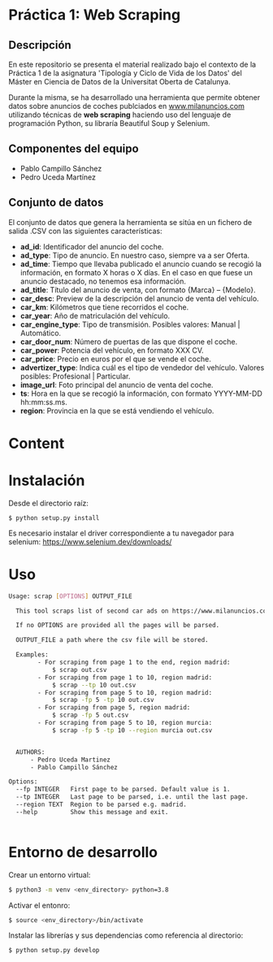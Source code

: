 # Práctica 1: Web Scraping

## Descripción
En este repositorio se presenta el material realizado bajo el contexto de la Práctica 1 de la asignatura 'Tipología y Ciclo de Vida de los Datos' del Máster en Ciencia de Datos de la Universitat Oberta de Catalunya.

Durante la misma, se ha desarrollado una herramienta que permite obtener datos sobre anuncios de coches publciados en www.milanuncios.com utilizando técnicas de __web scraping__ haciendo uso del lenguaje de programación Python, su libraría Beautiful Soup y Selenium. 

## Componentes del equipo
- Pablo Campillo Sánchez
- Pedro Uceda Martínez

## Conjunto de datos

El conjunto de datos que genera la herramienta se sitúa en un fichero de salida .CSV con las siguientes características:

- **ad_id**: Identificador del anuncio del coche.
- **ad_type**: Tipo de anuncio. En nuestro caso, siempre va a ser Oferta.
- **ad_time**: Tiempo que llevaba publicado el anuncio cuando se recogió la información, en formato X horas o X días. En el caso en que fuese un anuncio destacado, no tenemos esa información.
- **ad_title**: Título del anuncio de venta, con formato {Marca} – {Modelo}.
- **car_desc**: Preview de la descripción del anuncio de venta del vehículo.
- **car_km**: Kilómetros que tiene recorridos el coche.
- **car_year**: Año de matriculación del vehículo.
- **car_engine_type**: Tipo de transmisión. Posibles valores: Manual | Automático.
- **car_door_num**: Número de puertas de las que dispone el coche.
- **car_power**: Potencia del vehículo, en formato XXX CV.
- **car_price**: Precio en euros por el que se vende el coche.
- **advertizer_type**: Indica cuál es el tipo de vendedor del vehículo. Valores posibles: Profesional | Particular.
- **image_url**: Foto principal del anuncio de venta del coche.
- **ts**: Hora en la que se recogió la información, con formato YYYY-MM-DD hh:mm:ss.ms.
- **region**: Provincia en la que se está vendiendo el vehículo.
    

# Content

# Instalación

Desde el directorio raíz:
```
$ python setup.py install
```

Es necesario instalar el driver correspondiente a tu navegador para selenium: https://www.selenium.dev/downloads/

# Uso

```bash
Usage: scrap [OPTIONS] OUTPUT_FILE

  This tool scraps list of second car ads on https://www.milanuncios.com/coches-de-segunda-mano-en-<province>/?orden=relevance&fromSearch=<page_number> where <region> is the name of a region in Spain (madrid, andalucia, murcia) and <page_number> is an integer greater or equal than 1. By searching for cars by regions we are able to save where they are being sold.

  If no OPTIONS are provided all the pages will be parsed.

  OUTPUT_FILE a path where the csv file will be stored.

  Examples:
        - For scraping from page 1 to the end, region madrid:
            $ scrap out.csv
        - For scraping from page 1 to 10, region madrid:
            $ scrap --tp 10 out.csv
        - For scraping from page 5 to 10, region madrid:
            $ scrap -fp 5 -tp 10 out.csv
        - For scraping from page 5, region madrid:
            $ scrap -fp 5 out.csv
        - For scraping from page 5 to 10, region murcia:
            $ scrap -fp 5 -tp 10 --region murcia out.csv


  AUTHORS:
      - Pedro Uceda Martinez
      - Pablo Campillo Sánchez

Options:
  --fp INTEGER   First page to be parsed. Default value is 1.
  --tp INTEGER   Last page to be parsed, i.e. until the last page.
  --region TEXT  Region to be parsed e.g. madrid.
  --help         Show this message and exit.
  
```

# Entorno de desarrollo

Crear un entorno virtual:
```bash
$ python3 -m venv <env_directory> python=3.8
```

Activar el entonro:
```bash
$ source <env_directory>/bin/activate
```

Instalar las librerías y sus dependencias como referencia al directorio:
```bash
$ python setup.py develop
```
